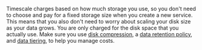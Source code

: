 Timescale charges based on how much storage you use, so you don't need to choose
and pay for a fixed storage size when you create a new service. This means that
you also don't need to worry about scaling your disk size as your data grows.
You are only charged for the disk space that you actually use. Make sure you use
[disk compression][compression], a [data retention policy][data-retention], and
[data tiering][data-tiering], to
help you manage costs.

[compression]: /use-timescale/:currentVersion:/compression/
[data-retention]: /use-timescale/:currentVersion:/data-retention/
[data-tiering]: /use-timescale/:currentVersion:/data-tiering/
